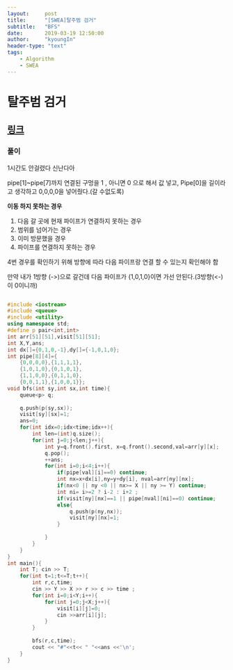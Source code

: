 ```yaml
---
layout:     post
title:      "[SWEA]탈주범 검거"
subtitle:   "BFS"
date:       2019-03-19 12:50:00
author:     "kyoungIn"
header-type: "text"
tags:
    - Algorithm
    - SWEA
---
```

# 탈주범 검거

## [링크](https://swexpertacademy.com/main/talk/solvingClub/problemView.do?solveclubId=AV6kld8aisgDFASb&contestProbId=AV5PpLlKAQ4DFAUq&probBoxId=AV732SG66sEDFAW7&type=PROBLEM&problemBoxTitle=%EC%82%BC%EC%84%B1+%EC%8B%A0%EC%9E%85+%EB%AA%A8%EC%9D%98+sw+%EC%97%AD%EB%9F%89%ED%85%8C%EC%8A%A4%ED%8A%B8+%EB%AC%B8%EC%A0%9C%EB%AA%A8%EC%9D%8C&problemBoxCnt=10)

### 풀이 

1시간도 안걸렸다 신난다아

pipe[1]~pipe[7]까지 연결된 구멍을 1 , 아니면 0 으로 해서 값 넣고, Pipe[0]을 길이라고 생각하고 0,0,0,0을 넣어줬다.(갈 수없도록)

**이동 하지 못하는 경우**

1. 다음 갈 곳에 현재 파이프가 연결하지 못하는 경우
2. 범위를 넘어가는 경우
3. 이미 방문했을 경우
4. 파이프를 연결하지 못하는 경우

4번 경우를 확인하기 위해  방향에 따라 다음 파이프랑 연결 할 수 있는지 확인해야 함

만약 내가 1방향 (->)으로 갈건데 다음 파이프가 {1,0,1,0}이면 가선 안된다.(3방향(<-)이 0이니까)

```cpp

#include <iostream>
#include <queue>
#include <utility>
using namespace std;
#define p pair<int,int>
int arr[51][51],visit[51][51];
int X,Y,ans;
int dx[]={0,1,0,-1},dy[]={-1,0,1,0};
int pipe[8][4]={
    {0,0,0,0},{1,1,1,1},
    {1,0,1,0},{0,1,0,1},
    {1,1,0,0},{0,1,1,0},
    {0,0,1,1},{1,0,0,1}};
void bfs(int sy,int sx,int time){
    queue<p> q;
    
    q.push(p(sy,sx));
    visit[sy][sx]=1;
    ans=0;
    for(int idx=0;idx<time;idx++){
        int len=(int)q.size();
        for(int j=0;j<len;j++){
            int y=q.front().first, x=q.front().second,val=arr[y][x];
            q.pop();
            ++ans;
            for(int i=0;i<4;i++){
                if(pipe[val][i]==0) continue;
                int nx=x+dx[i],ny=y+dy[i], nval=arr[ny][nx];
              	if(nx<0 || ny <0 || nx>= X || ny >= Y) continue;
                int ni= i>=2 ? i-2 : i+2 ;	
                if(visit[ny][nx]==1 || pipe[nval][ni]==0) continue;
                else{
                    q.push(p(ny,nx));
                    visit[ny][nx]=1;
                }
                
            }
        }
    }
}
int main(){
    int T; cin >> T;
    for(int t=1;t<=T;t++){
        int r,c,time;
        cin >> Y >> X >> r >> c >> time ;
        for(int i=0;i<Y;i++){
            for(int j=0;j<X;j++){
                visit[i][j]=0;
                cin >>arr[i][j];
            }
        }
        
        bfs(r,c,time);
        cout << "#"<<t<< " "<<ans <<'\n';
    }
}

```


